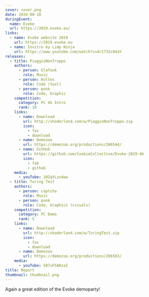 ```yaml
---
cover: cover.png
date: 2019-08-18
duringEvent:
  name: Evoke
  url: https://2019.evoke.eu/
links:
  - name: Evoke website 2019
    url: https://2019.evoke.eu
  - name: Invitro by Limp Ninja
    url: https://www.youtube.com/watch?v=4r1732c04aY
releases:
  - title: PiaggioNonTroppo
    authors:
      - person: Glafouk
        role: Music
      - person: Koltes
        role: Code (tool)
      - person: ponk
        role: Code, Graphic
    competition:
      category: PC 4k Intro
      rank: 10
    links:
      - name: Download
        url: http://shaderland.com/w/PiaggioNonTroppo.zip
        icon:
          - fas
          - download
      - name: Demozoo
        url: https://demozoo.org/productions/266544/
      - name: GitHub
        url: https://github.com/CookieCollective/Evoke-2019-4k
        icon:
          - fab
          - github
    media:
      - youTube: 10ZqYLzx4wo
  - title: Turing Test
    authors:
      - person: captcha
        role: Music
      - person: ponk
        role: Code, Graphics (visuals)
    competition:
      category: PC Demo
      rank: 5
    links:
      - name: Download
        url: http://shaderland.com/w/TuringTest.zip
        icon:
          - fas
          - download
      - name: Demozoo
        url: https://demozoo.org/productions/266563/
    media:
      - youTube: 587uFSA0zaI
title: Report
thumbnail: thumbnail.png
---
```


Again a great edition of the Evoke demoparty!
